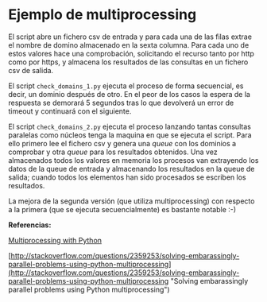 # Ejemplo de multiprocessing #

El script abre un fichero csv de entrada y para cada una de las filas extrae el nombre de domino almacenado en la sexta columna. Para cada uno de estos valores hace una comprobación, solicitando el recurso tanto por http como por https, y almacena los resultados de las consultas en un fichero csv de salida.

El script `check_domains_1.py` ejecuta el proceso de forma secuencial, es decir, un dominio después de otro. En el peor de los casos la espera de la respuesta se demorará 5 segundos tras lo que devolverá un error de timeout y continuará con el siguiente.

El script `check_domains_2.py` ejecuta el proceso lanzando tantas consultas paralelas como núcleos tenga la maquina en que se ejecuta el script. Para ello primero lee el fichero csv y genera una *queue* con los dominios a comprobar y otra *queue* para los resultados obtenidos. Una vez almacenados todos los valores en memoria los procesos van extrayendo los datos de la queue de entrada y almacenando los resultados en la queue de salida; cuando todos los elementos han sido procesados se escriben los resultados.

La mejora de la segunda versión (que utiliza multiprocessing) con respecto a la primera (que se ejecuta secuencialmente) es bastante notable :-)

**Referencias:**

[Multiprocessing with Python](http://www.ibm.com/developerworks/aix/library/au-multiprocessing/ "Multiprocessing with Python")

[http://stackoverflow.com/questions/2359253/solving-embarassingly-parallel-problems-using-python-multiprocessing](http://stackoverflow.com/questions/2359253/solving-embarassingly-parallel-problems-using-python-multiprocessing "Solving embarassingly parallel problems using Python multiprocessing")
 